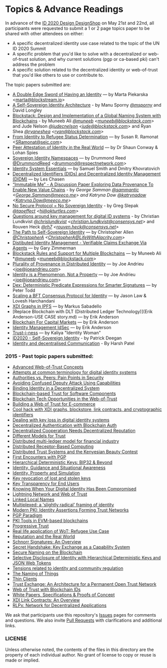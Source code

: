 Topics & Advance Readings
=========================

In advance of the [ID 2020 Design DesignShop](https://github.com/WebOfTrustInfo/ID2020DesignWorkshop) on May 21st and 22nd, all participants were requested to submit a 1 or 2 page topics paper to be shared with other attendees on either:
* A specific decentralized identity use case related to the topic of the UN ID 2020 Summit
* A specific problem that you'd like to solve with a decentralized or web-of-trust solution, and why current solutions (pgp or ca-based pki) can't address the problem
* A specific solution related to the decentralized identity or web-of-trust that you'd like others to use or contribute to.

The topic papers submitted are:


* [A Double Edge Sword of Having an Identity](double_edged_identity.md) — by Marta Piekarska \<marta@blockstream.io\>
* [A Self-Sovereign Identity Architecture](a-self-sovereign-identity-architecture.pdf) - by Manu Sporny *[@msporny](https://twitter.com/manusporny?lang=en)* and David Longley
* [Blockstack: Design and Implementation of a Global Naming System with Blockchains](https://blockstack.org/blockstack.pdf) - by Muneeb Ali *[@muneeb](https://twitter.com/muneeb) \<muneeb@blockstack.com\>* and Jude Nelson *[@judecnelson](https://twitter.com/judecnelson) \<jude@blockstack.com\>* and Ryan Shea *[@ryaneshea](https://twitter.com/ryaneshea) \<ryan@blockstack.com\>*
* [From Identity to Refugee Status Determination](identity_to_refugee_status_determination.md) — by Susan R. Ramonat  \<SRamonat@seic.com\>
* [Peer Attestation of Identity in the Real World](PeerAttestationofIdentity.pdf) — by Dr Shaun Conway & Lohan Spies
* [Sovereign Identity Namespaces](SovereignIdentityNamespaces.pdf) — by Drummond Reed [@DrummondReed](https://twitter.com/drummondreed?lang=en) \<drummond@respectnetwork.com\>
* [Identity System Essentials](Identity-System-Essentials.pdf) — by Samuel Smith and Dmitry Khovratovich
* [Decentralized Identifiers (DIDs) and Decentralized Identity Management (DIDM)](DID-Whitepaper.md) — by Les Chasen
* [“Immutable Me” - A Discussion Paper Exploring Data Provenance To Enable New Value Chains](immutable-me.pdf) - by *George Samman [@sammantic](https://twitter.com/sammantic) \<[George.Samman@meeco.me](mailto:George.Samman@meeco.me)\>  and Katryna Dow [@katrynadow](https://twitter.com/katrynadow) \<[Katryna.Dow@meeco.me](mailto:Katryna.Dow@meeco.me)\>*
* [No Secure Protocol = No Sovereign Identity](no-secure-protocol-equals-no-sovereign-identity.md) - by Greg Slepak *[@taoeffect](https://twitter.com/taoeffect) \<hi@okturtles.com\>*
* [Questions around key management for digital ID systems](questions_around_key_management.md) - by Christian Lundkvist *[@chrislundkvist](https://twitter.com/chrislundkvist) \<christian.lundkvist@consensys.net\>* and Rouven Heck *[@rh7](https://twitter.com/rh7) \<rouven.heck@consensys.net\>*
* [The Path to Self-Sovereign Identity](the-path-to-self-sovereign-identity.md) — by Christopher Allen *[@ChristopherA](https://twitter.com/ChristopherA) \<ChristopherA@LifeWithAlacrity.com\>*
* [Distibuted Identity Management - Verifiable Claims Exchange Via Agents](DistibutedIdentityManagement-VerifiableClaimsExchangeViaAgents.pdf) — by Gary Zimmerman
* [Blockstack Rules and Support for Multiple Blockchains](blockstack-rules-and-multiple-blockchains.md) — by Muneeb Ali *[@muneeb](https://twitter.com/muneeb) \<muneeb@blockstack.com\>
* [Plurality of Provenance in Distributed Identity](Plurality%20of%20Provenance%20in%20Distributed%20Identity.Andrieu.2016.pdf) — by Joe Andrieu \<[joe@joeandrieu.com](mailto:joe@joeandrieu.com)\>
* [Identity is a Phenomenon, Not a Property](Identity%20is%20a%20Phenomenon%20Not%20a%20Property.Andrieu.2016.pdf) — by Joe Andrieu \<[joe@joeandrieu.com](mailto:joe@joeandrieu.com)\>
* [Dex: Deterministic Predicate Expressions for Smarter Signatures](DexPredicatesForSmarterSigs.md) — by Peter Todd
* [Scaling a BFT Consensus Protocol for Identity](scaling-a-bft-consensus-protocol-for-identity.md) — by Jason Law & Lovesh Harchandani
* [XDI Graphs in IPFS](XDI-Graphs-in-IPFS.md) — by Markus Sabadello
* [Replace Blockchain with DLT (Distributed Ledger Technology)](Erik Anderson-USE CASE story.md) — by Erik Anderson
* [Blockchain For Capital Markets](Blockchain_for_capital_markets.pdf) — by Erik Anderson
* [Identity Management IdSec](PM_15_026_FIN2_IdSEC_160513.pdf) — by Erik Anderson
* [Trust-i-ness](Trust-i-ness.md) — by Kaliya "Identity Woman"
* [ID2020 - Self-Sovereign Identity](Rebooting%20Web%20of%20Trust%20Position%20MindMap%20-%20pre-reading%20DRAFT%20ID2020%20Summit%202016.pdf) - by Patrick Deegan
* [Identity and decentralised Communication]( https://github.com/WebOfTrustInfo/ID2020DesignWorkshop/blob/masterIdentity%20and%20decentralised%20communications.md ) - By Harsh Patel


### 2015 - Past topic papers submitted:

* [Advanced Web-of-Trust Concepts](../../rwot1-sf/rwot1-sf/topics-and-advance-readings/advanced-web-of-trust-concepts.md)
* [Attempts at common terminology for digital identity systems](../../rwot1-sf/topics-and-advance-readings/shared_terminology_for_digital_identity_systems.md)
* [Authorities vs. Peers: Pain Points in Security](../../rwot1-sf/topics-and-advance-readings/authorities-vs-peers--pain-points-in-security.md)
* [Avoiding Confused Deputy Attack Using Capabilities](../../rwot1-sf/topics-and-advance-readings/AvoidingConfusedDeputyAttackUsingCapabilities.md)
* [Binding Identity in a Decentralized System](../../rwot1-sf/topics-and-advance-readings/binding-identity-in-decentralized-system.md)
* [Blockchain-based Trust for Software Components](../../rwot1-sf/topics-and-advance-readings/code-and-file-signing.adoc)
* [Blockchain Tech Opportunities in the Web-of-Trust](../../rwot1-sf/topics-and-advance-readings/blockchain-opportunities.txt)
* [Building a Web of Trust for E-commerce](../../rwot1-sf/topics-and-advance-readings/decentralized_e-commerce.md)
* [Cool hack with XDI graphs, blockstore, link contracts, and cryptographic identifiers](../../rwot1-sf/topics-and-advance-readings/cool-hack-xdi-blockstore-bip32.md)
* [Dealing with key loss in digital identity systems](../../rwot1-sf/topics-and-advance-readings/dealing_with_key_loss_in_digital_identity.md)
* [Decentralized Authentication with Blockchain Auth](../../rwot1-sf/topics-and-advance-readings/Decentralized-Authentication-with-Blockchain-Auth.md)
* [Decentralized Cooperation Needs Decentralized Reputation](../../rwot1-sf/topics-and-advance-readings/DecentralizedCooperationNeedsDecentralizedReputation.md)
* [Different Models for Trust](../../rwot1-sf/topics-and-advance-readings/different-models-for-trust.md)
* [Distributed multi-ledger model for financial industry](../../rwot1-sf/topics-and-advance-readings/DistributedMulti-ledgerModelForFinancialIndustry.md)
* [Distributed Receptor-Based Computing](../../rwot1-sf/topics-and-advance-readings/Distributed_Receptor-Based_Computing.md)
* [Distributed Trust Systems and the Kenyesian Beauty Contest](../../rwot1-sf/topics-and-advance-readings/Distributed-Trust-Systems-and-the-Kenyesian-Beauty-Contest.md)
* [First Encounters with PGP](../../rwot1-sf/topics-and-advance-readings/FirstEncountersWithPGP.md)
* [Hierarchical Deterministic Keys: BIP32 & Beyond](../../rwot1-sf/topics-and-advance-readings/hierarchical-deterministic-keys--bip32-and-beyond.md)
* [Identity, Guidance and Situational Awareness](../../rwot1-sf/topics-and-advance-readings/Identity_Guidance_and_Situational_Awareness.md)
* [Identity, Property and Simulation](../../rwot1-sf/topics-and-advance-readings/Identity-Property-Simulation.md)
* [Key revocation of lost and stolen keys](../../rwot1-sf/topics-and-advance-readings/Key-revokation-of-lost-and-stolen-keys.md)
* [Key Transparency for End Users](../../rwot1-sf/topics-and-advance-readings/key-transparency-for-end-users.md)
* [Knowing When Your Digital Identity Has Been Compromised](../../rwot1-sf/topics-and-advance-readings/knowing-when-your-identity-has-been-compromised.md)
* [Lightning Network and Web of Trust](../../rwot1-sf/topics-and-advance-readings/lightning-network-and-web-of-trust.md)
* [Linked Local Names](../../rwot1-sf/topics-and-advance-readings/linked-local-names.md)
* [Multiplexed: a 'slightly radical' framing of identity](../../rwot1-sf/topics-and-advance-readings/multiplexed--a-slightly-radical-framing-of-identity.md)
* [Modern PKI: Identity Assertions Forming Trust Networks](../../rwot1-sf/topics-and-advance-readings/modern-pki-identity-assertions.md)
* [PGP Paradigm](../../rwot1-sf/topics-and-advance-readings/PGP-Paradigm.pdf)
* [PKI Tools in EVM-based blockchains](../../rwot1-sf/topics-and-advance-readings/pki_tools_in_evm_blockchains.md)
* [Progressive Trust](../../rwot1-sf/topics-and-advance-readings/progressive-trust.md)
* [Real life application of WoT: Refugee Use Case](../../rwot1-sf/topics-and-advance-readings/refugee-use-case.md)
* [Reputation and the Real World](../../rwot1-sf/topics-and-advance-readings/ReputationAndTheRealWorld.md)
* [Schnorr Signatures: An Overview](../../rwot1-sf/topics-and-advance-readings/Schnorr-Signatures--An-Overview.md)
* [Secret Handshake: Key Exchange as a Capability System](../../rwot1-sf/topics-and-advance-readings/key-exchange-as-capability-system.md)
* [Secure Naming on the Blockchain](../../rwot1-sf/topics-and-advance-readings/Secure-Naming-on-the-Blockchain.md)
* [Selective Disclosure of Identity with Hierarchical Deterministic Keys and JSON Web Tokens](../../rwot1-sf/topics-and-advance-readings/Selective-Disclosure-of-Identity.md)
* [Tensions related to identity and community regulation](../../rwot1-sf/topics-and-advance-readings/tensions-related-to-identity-and-community-regulation.md)
* [The Naming of Things](../../rwot1-sf/topics-and-advance-readings/The-Naming-of-Things.txt)
* [Thin Clients](../../rwot1-sf/topics-and-advance-readings/thin-clients.md)
* [Trust Exchange: An Architecture for a Permanent Open Trust Network](../../rwot1-sf/topics-and-advance-readings/Trust-Exchange-An-Architecture-for-a-Permanent-Open-Trust-Network.md)
* [Web of Trust with Blockchain IDs](../../rwot1-sf/topics-and-advance-readings/Web-of-Trust-with-Blockchain-IDs.md)
* [White Papers, Specifications & Proofs of Concept](../../rwot1-sf/topics-and-advance-readings/white-papers--specifications---and-proof-of-concept-code.md)
* [XDI Link Contracts: An Overview](../../rwot1-sf/topics-and-advance-readings/xdi-link-contracts.md)
* [RLPx: Network for Decentralized Applications](../../rwot1-sf/topics-and-advance-readings/rlpx.md)

We ask that participants use this repository's [Issues](https://github.com/WebOfTrustInfo/ID2020DesignWorkshop/issues) pages for comments and questions. We also invite [Pull Requests](https://github.com/WebOfTrustInfo/ID2020DesignWorkshop/pulls) with clarifications and additional links.

### LICENSE

Unless otherwise noted, the contents of the files in this directory are the property of each individual author. No grant of license to copy or reuse is made or implied.
